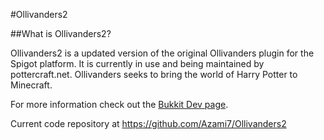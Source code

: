 #Ollivanders2

##What is Ollivanders2?

Ollivanders2 is a updated version of the original Ollivanders plugin for the Spigot platform.  It is currently
in use and being maintained by pottercraft.net.  Ollivanders seeks to bring the world of Harry Potter to Minecraft.

For more information check out the [Bukkit Dev page](http://dev.bukkit.org/bukkit-plugins/ollivanders/).

Current code repository at https://github.com/Azami7/Ollivanders2

